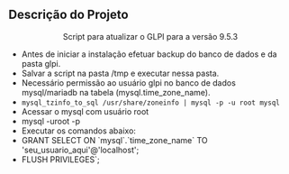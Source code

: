 ## Descrição do Projeto
<p align="center">Script para atualizar o GLPI para a versão 9.5.3</p>

* Antes de iniciar a instalação efetuar backup do banco de dados e da pasta glpi.
* Salvar a script na pasta /tmp e executar nessa pasta.
* Necessário permissão  ao usuário glpi no banco de dados mysql/mariadb na tabela (mysql.time_zone_name).
* `mysql_tzinfo_to_sql /usr/share/zoneinfo | mysql -p -u root mysql`
* Acessar o mysql com usuário root
* mysql -uroot -p
* Executar os comandos abaixo:
* GRANT SELECT ON \`mysql\`.\`time_zone_name\` TO 'seu_usuario_aqui'@'localhost';
* FLUSH PRIVILEGES`;  
